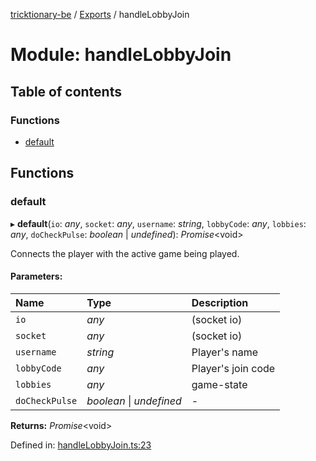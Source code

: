 [tricktionary-be](../README.md) / [Exports](../modules.md) / handleLobbyJoin

# Module: handleLobbyJoin

## Table of contents

### Functions

- [default](handlelobbyjoin.md#default)

## Functions

### default

▸ **default**(`io`: *any*, `socket`: *any*, `username`: *string*, `lobbyCode`: *any*, `lobbies`: *any*, `doCheckPulse`: *boolean* \| *undefined*): *Promise*<void\>

Connects the player with the active game being played.

#### Parameters:

Name | Type | Description |
:------ | :------ | :------ |
`io` | *any* | (socket io)   |
`socket` | *any* | (socket io)   |
`username` | *string* | Player's name   |
`lobbyCode` | *any* | Player's join code   |
`lobbies` | *any* | game-state    |
`doCheckPulse` | *boolean* \| *undefined* | - |

**Returns:** *Promise*<void\>

Defined in: [handleLobbyJoin.ts:23](https://github.com/story-squad/tricktionary-be/blob/bb71827/src/sockets/handleLobbyJoin.ts#L23)
